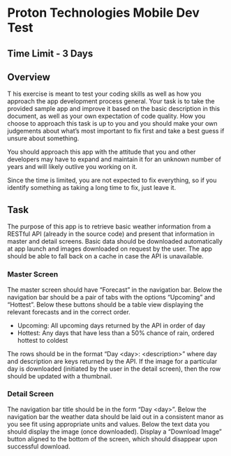 # Proton Technologies Mobile Dev Test

## Time Limit - 3 Days


## Overview
T his exercise is meant to test your coding skills as well as how you approach the app development process general. Your task is to take the provided sample app and improve it based on the basic description in this document, as well as your own expectation of code quality. How you choose to approach this task is up to you and you should make your own judgements about what’s most important to fix first and take a best guess if unsure about something.

You should approach this app with the attitude that you and other developers may have to expand and maintain it for an unknown number of years and will likely outlive you working on it.

Since the time is limited, you are not expected to fix everything, so if you identify something as taking a long time to fix, just leave it.

## Task
The purpose of this app is to retrieve basic weather information from a RESTful API (already in the source code) and present that information in master and detail screens. Basic data should be downloaded automatically at app launch and images downloaded on request by the user. The app should be able to fall back on a cache in case the API is unavailable.

### Master Screen
The master screen should have “Forecast” in the navigation bar. Below the navigation bar should be a pair of tabs with the options “Upcoming” and “Hottest”. Below these buttons should be a table view displaying the relevant forecasts and in the correct order.
- Upcoming: All upcoming days returned by the API in order of day
- Hottest: Any days that have less than a 50% chance of rain, ordered hottest to coldest

The rows should be in the format “Day \<day>: \<description>” where day and description are keys returned by the API. If the image for a particular day is downloaded (initiated by the user in the detail screen), then the row should be updated with a thumbnail.

### Detail Screen
The navigation bar title should be in the form “Day \<day>”. Below the navigation bar the weather data should be laid out in a consistent manor as you see fit using appropriate units and values. Below the text data you should display the image (once downloaded). Display a “Download Image” button aligned to the bottom of the screen, which should disappear upon successful download.
